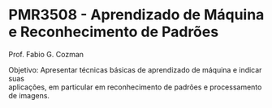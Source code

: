 # PMR3508 - Aprendizado de Máquina e Reconhecimento de Padrões
Prof.	Fabio	G.	Cozman

Objetivo:	Apresentar	técnicas	básicas	de	aprendizado	de	máquina	e	indicar	suas	
aplicações,	em	particular	em	reconhecimento	de	padrões	e	processamento	de	imagens.	